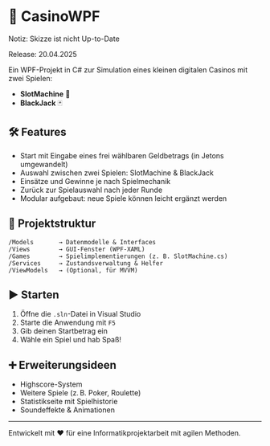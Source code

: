 # 🎰 CasinoWPF
Notiz: Skizze ist nicht Up-to-Date

Release: 20.04.2025

Ein WPF-Projekt in C# zur Simulation eines kleinen digitalen Casinos mit zwei Spielen:
- **SlotMachine** 🎰
- **BlackJack** 🃏

## 🛠 Features
- Start mit Eingabe eines frei wählbaren Geldbetrags (in Jetons umgewandelt)
- Auswahl zwischen zwei Spielen: SlotMachine & BlackJack
- Einsätze und Gewinne je nach Spielmechanik
- Zurück zur Spielauswahl nach jeder Runde
- Modular aufgebaut: neue Spiele können leicht ergänzt werden

## 📁 Projektstruktur
```
/Models       → Datenmodelle & Interfaces
/Views        → GUI-Fenster (WPF-XAML)
/Games        → Spielimplementierungen (z. B. SlotMachine.cs)
/Services     → Zustandsverwaltung & Helfer
/ViewModels   → (Optional, für MVVM)
```

## ▶️ Starten
1. Öffne die `.sln`-Datei in Visual Studio
2. Starte die Anwendung mit `F5`
3. Gib deinen Startbetrag ein
4. Wähle ein Spiel und hab Spaß!

## ➕ Erweiterungsideen
- Highscore-System
- Weitere Spiele (z. B. Poker, Roulette)
- Statistikseite mit Spielhistorie
- Soundeffekte & Animationen

---
Entwickelt mit ❤️ für eine Informatikprojektarbeit mit agilen Methoden.
